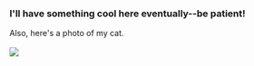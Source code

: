 ### I'll have something cool here eventually--be patient!
Also, here's a photo of my cat.<br><br>
![](https://scontent.cdninstagram.com/v/t51.2885-15/233852084_4139833299442606_8392282524747603019_n.jpg?stp=dst-jpg_e35&efg=eyJ2ZW5jb2RlX3RhZyI6ImltYWdlX3VybGdlbi42NDB4NjQwLnNkciJ9&_nc_ht=scontent.cdninstagram.com&_nc_cat=110&_nc_ohc=ZBUlrq0cfVoAX9J-li5&edm=APs17CUBAAAA&ccb=7-5&ig_cache_key=MjYzNTc2MTE5NDY0NjcyNDA4OQ%3D%3D.2-ccb7-5&oh=00_AfCT8ZmDngNJJib_bjGrr0BBHHot78FDIE_ILRyOefb7pg&oe=65DF8474&_nc_sid=10d13b)
